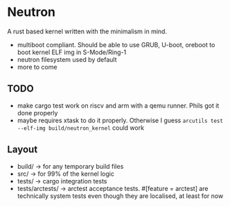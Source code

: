 # Neutron

A rust based kernel written with the minimalism in mind.

- multiboot compliant. Should be able to use GRUB, U-boot, oreboot to boot kernel ELF img in S-Mode/Ring-1
- neutron filesystem used by default
- more to come

## TODO

- make cargo test work on riscv and arm with a qemu runner. Phils got it done properly
- maybe requires xtask to do it properly. Otherwise I guess `arcutils test --elf-img build/neutron_kernel` could work

## Layout

- build/ -> for any temporary build files
- src/ -> for 99% of the kernel logic
- tests/ -> cargo integration tests
- tests/arctests/ -> arctest acceptance tests. #[feature = arctest] are technically system tests even though they are localised, at least for now
